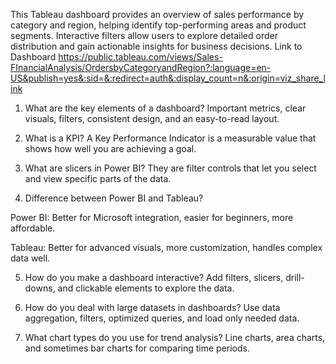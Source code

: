 This Tableau dashboard provides an overview of sales performance by category and region, helping identify top-performing areas and product segments. 
Interactive filters allow users to explore detailed order distribution and gain actionable insights for business decisions.
Link to Dashboard
https://public.tableau.com/views/Sales-FInancialAnalysis/OrdersbyCategoryandRegion?:language=en-US&publish=yes&:sid=&:redirect=auth&:display_count=n&:origin=viz_share_link

1. What are the key elements of a dashboard?
Important metrics, clear visuals, filters, consistent design, and an easy-to-read layout.

2. What is a KPI?
A Key Performance Indicator is a measurable value that shows how well you are achieving a goal.

3. What are slicers in Power BI?
They are filter controls that let you select and view specific parts of the data.

4. Difference between Power BI and Tableau?

Power BI: Better for Microsoft integration, easier for beginners, more affordable.

Tableau: Better for advanced visuals, more customization, handles complex data well.

5. How do you make a dashboard interactive?
Add filters, slicers, drill-downs, and clickable elements to explore the data.

6. How do you deal with large datasets in dashboards?
Use data aggregation, filters, optimized queries, and load only needed data.

7. What chart types do you use for trend analysis?
Line charts, area charts, and sometimes bar charts for comparing time periods.
